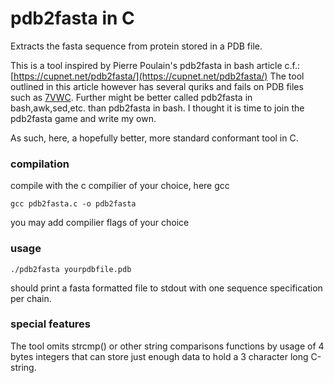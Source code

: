 # pdb2fasta in C

Extracts the fasta sequence from protein stored in a PDB file.

This is a tool inspired by Pierre Poulain's pdb2fasta in bash
article c.f.: [https://cupnet.net/pdb2fasta/](https://cupnet.net/pdb2fasta/)
The tool outlined in this article however has several quriks and fails on 
PDB files such as [7VWC](https://www.rcsb.org/structure/7VWC). Further might be 
better called pdb2fasta in bash,awk,sed,etc. than pdb2fasta in bash. 
I thought it is time to join the pdb2fasta game and write my own. 

As such, here, a hopefully better, more standard conformant tool in C.

### compilation
compile with the c compilier of your choice, here gcc
```
gcc pdb2fasta.c -o pdb2fasta
```
you may add compilier flags of your choice

### usage
```
./pdb2fasta yourpdbfile.pdb
```
should print a fasta formatted file to stdout
with one sequence specification per chain. 

### special features
The tool omits strcmp() or other string comparisons functions
by usage of 4 bytes integers that can store just enough data 
to hold a 3 character long C-string.
